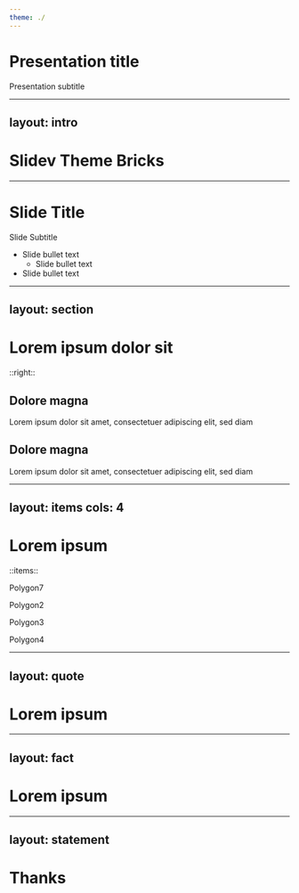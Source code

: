 ```yaml
---
theme: ./
---
```


# Presentation title

Presentation subtitle

---
layout: intro
---

# Slidev Theme Bricks

---

# Slide Title

Slide Subtitle

* Slide bullet text
  * Slide bullet text
* Slide bullet text


---
layout: section
---

# Lorem ipsum dolor sit 

::right::

## Dolore magna

Lorem ipsum dolor sit amet, consectetuer adipiscing elit, sed diam

## Dolore magna

Lorem ipsum dolor sit amet, consectetuer adipiscing elit, sed diam

---
layout: items
cols: 4
---

# Lorem ipsum

::items::

<Polygon7 w="20" h="20" m="auto"/>
<Polygon2 w="20" h="20" m="auto"/>
<Polygon3 w="20" h="20" m="auto"/>
<Polygon4 w="20" h="20" m="auto"/>

Polygon7

Polygon2

Polygon3

Polygon4

---
layout: quote
---

# Lorem ipsum

---
layout: fact
---

# Lorem ipsum

---
layout: statement
---

# Thanks
